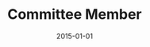 ---
title: "Committee Member"
collection: professional
type: ""
permalink: /professional/2015-sigmod
venue: '<a href="http://db-reproducibility.seas.harvard.edu/" target="_blank">ACM International Conference on Management of Data (SIGMOD) - Reproducibility</a>'
date: 2015-01-01
---